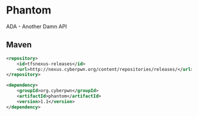 # Phantom
ADA - Another Damn API

## Maven
``` XML
<repository>
	<id>tfsnexus-releases</id>
	<url>http://nexus.cyberpwn.org/content/repositories/releases/</url>
</repository>

<dependency>
	<groupId>org.cyberpwn</groupId>
	<artifactId>phantom</artifactId>
	<version>1.1</version>
</dependency>
```
